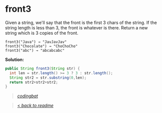 # front3

Given a string, we'll say that the front is the first 3 chars of the string. If the string length is less than 3, the front is whatever is there. Return a new string which is 3 copies of the front.

```
front3("Java") → "JavJavJav"
front3("Chocolate") → "ChoChoCho"
front3("abc") → "abcabcabc"
```

**Solution:**

```java
public String front3(String str) {
  int len = str.length() >= 3 ? 3 : str.length();
  String str2 = str.substring(0,len);
  return str2+str2+str2;
}
```

> _[codingbat](http://codingbat.com/prob/p136351)_

> [< _back to readme_](FINDREPLACEREADME)